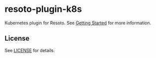 # resoto-plugin-k8s

Kubernetes plugin for Resoto.
See [Getting Started](https://resoto.com/docs/getting-started) for more information.

## License
See [LICENSE](../../LICENSE) for details.

